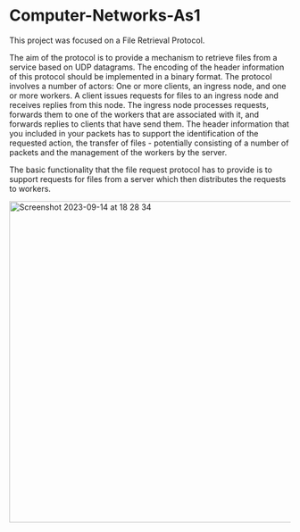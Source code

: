 # Computer-Networks-As1
This project was focused on a File Retrieval Protocol.

The aim of the protocol is to provide a mechanism to retrieve files from a service based on UDP datagrams. The encoding of the header information of this protocol should be implemented in a binary format.
The protocol involves a number of actors: One or more clients, an ingress node, and one or more workers. A client issues requests for files to an ingress node and receives replies from this node. The ingress node processes requests, forwards them to one of the workers that are associated with it, and forwards replies to clients that have send them. The header information that you included in your packets has to support the identification of the requested action, the transfer of files - potentially consisting of a number of packets and the management of the workers by the server.

The basic functionality that the file request protocol has to provide is to support requests for files from a server which then distributes the requests to workers.

<img width="576" alt="Screenshot 2023-09-14 at 18 28 34" src="https://github.com/JamesOC3310/Computer-Networks-As1/assets/98289189/b2029f13-1026-4ef2-a0ed-67fe922cfd6b">
